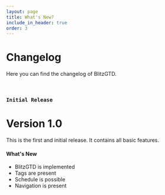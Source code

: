 ```yaml
---
layout: page
title: What's New?
include_in_header: true
order: 3
---
```


# Changelog
Here you can find the changelog of BlitzGTD.

<br>

### `Initial Release`
# **Version 1.0**
This is the first and initial release. It contains all basic features.

#### What's New
- BlitzGTD is implemented
- Tags are present
- Schedule is possible
- Navigation is present

<br>